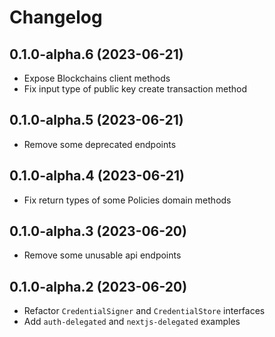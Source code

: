 # Changelog

## 0.1.0-alpha.6 (2023-06-21)

* Expose Blockchains client methods
* Fix input type of public key create transaction method

## 0.1.0-alpha.5 (2023-06-21)

* Remove some deprecated endpoints

## 0.1.0-alpha.4 (2023-06-21)

* Fix return types of some Policies domain methods

## 0.1.0-alpha.3 (2023-06-20)

* Remove some unusable api endpoints

## 0.1.0-alpha.2 (2023-06-20)

* Refactor `CredentialSigner` and `CredentialStore` interfaces
* Add `auth-delegated` and `nextjs-delegated` examples